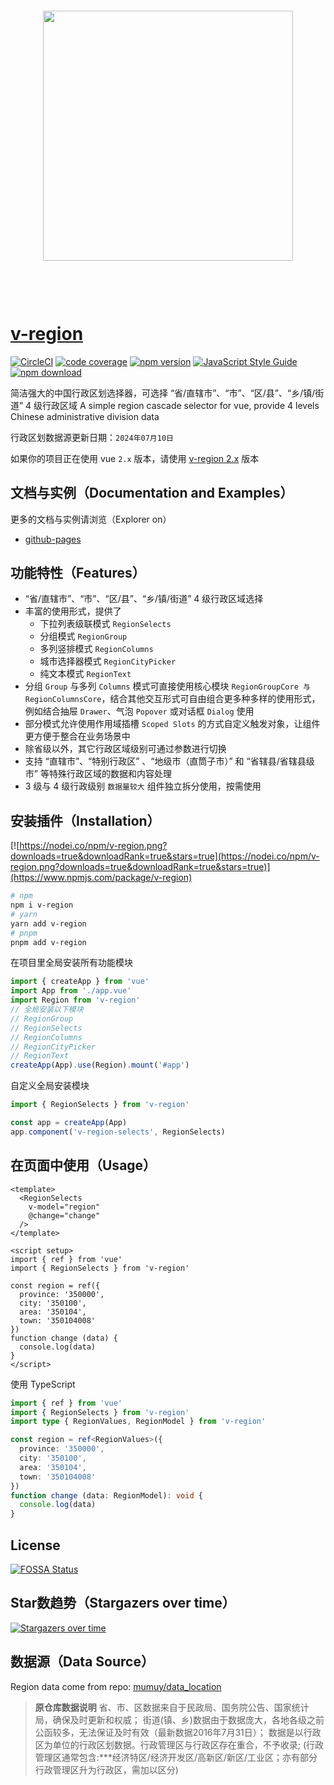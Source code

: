 <div align="center" style="margin-top: 100px;margin-bottom: 100px;">
  <img src="./examples/assets/v-region.png" width="400" />
</div>

# [v-region](https://terryz.github.io/vue/#/region)

[![CircleCI](https://dl.circleci.com/status-badge/img/gh/TerryZ/v-region/tree/master.svg?style=svg)](https://dl.circleci.com/status-badge/redirect/gh/TerryZ/v-region/tree/master)
[![code coverage](https://codecov.io/gh/TerryZ/v-region/branch/master/graph/badge.svg?token=FmdV7kVgIp)](https://codecov.io/gh/TerryZ/v-region)
[![npm version](https://img.shields.io/npm/v/v-region.svg)](https://www.npmjs.com/package/v-region)
[![JavaScript Style Guide](https://img.shields.io/badge/code_style-standard-brightgreen.svg)](https://standardjs.com)
[![npm download](https://img.shields.io/npm/dy/v-region.svg)](https://www.npmjs.com/package/v-region)

简洁强大的中国行政区划选择器，可选择 “省/直辖市”、“市”、“区/县”、“乡/镇/街道” 4 级行政区域
A simple region cascade selector for vue, provide 4 levels Chinese administrative division data

行政区划数据源更新日期：`2024年07月10日`

如果你的项目正在使用 vue `2.x` 版本，请使用 [v-region 2.x](https://github.com/TerryZ/v-region/tree/dev-vue2) 版本

## 文档与实例（Documentation and Examples）

更多的文档与实例请浏览（Explorer on）

- [github-pages](https://terryz.github.io/docs-vue3/cn/region/)

## 功能特性（Features）

- “省/直辖市”、“市”、“区/县”、“乡/镇/街道” 4 级行政区域选择
- 丰富的使用形式，提供了
  - 下拉列表级联模式 `RegionSelects`
  - 分组模式 `RegionGroup`
  - 多列竖排模式 `RegionColumns`
  - 城市选择器模式 `RegionCityPicker`
  - 纯文本模式 `RegionText`
- 分组 `Group` 与多列 `Columns` 模式可直接使用核心模块 `RegionGroupCore 与 RegionColumnsCore`，结合其他交互形式可自由组合更多种多样的使用形式，例如结合抽屉 `Drawer`、气泡 `Popover` 或对话框 `Dialog` 使用
- 部分模式允许使用作用域插槽 `Scoped Slots` 的方式自定义触发对象，让组件更方便于整合在业务场景中
- 除省级以外，其它行政区域级别可通过参数进行切换
- 支持 “直辖市”、“特别行政区” 、“地级市（直筒子市）” 和 “省辖县/省辖县级市” 等特殊行政区域的数据和内容处理
- 3 级与 4 级行政级别 `数据量较大` 组件独立拆分使用，按需使用

## 安装插件（Installation）

[![https://nodei.co/npm/v-region.png?downloads=true&downloadRank=true&stars=true](https://nodei.co/npm/v-region.png?downloads=true&downloadRank=true&stars=true)](https://www.npmjs.com/package/v-region)

```sh
# npm
npm i v-region
# yarn
yarn add v-region
# pnpm
pnpm add v-region
```

在项目里全局安装所有功能模块

```js
import { createApp } from 'vue'
import App from './app.vue'
import Region from 'v-region'
// 全局安装以下模块
// RegionGroup
// RegionSelects
// RegionColumns
// RegionCityPicker
// RegionText
createApp(App).use(Region).mount('#app')
```

自定义全局安装模块

```js
import { RegionSelects } from 'v-region'

const app = createApp(App)
app.component('v-region-selects', RegionSelects)
```

## 在页面中使用（Usage）

```vue
<template>
  <RegionSelects
    v-model="region"
    @change="change"
  />
</template>

<script setup>
import { ref } from 'vue'
import { RegionSelects } from 'v-region'

const region = ref({
  province: '350000',
  city: '350100',
  area: '350104',
  town: '350104008'
})
function change (data) {
  console.log(data)
}
</script>
```

使用 TypeScript

```ts
import { ref } from 'vue'
import { RegionSelects } from 'v-region'
import type { RegionValues, RegionModel } from 'v-region'

const region = ref<RegionValues>({
  province: '350000',
  city: '350100',
  area: '350104',
  town: '350104008'
})
function change (data: RegionModel): void {
  console.log(data)
}
```

## License

[![FOSSA Status](https://app.fossa.io/api/projects/git%2Bgithub.com%2FTerryZ%2Fv-region.svg?type=large)](https://app.fossa.io/projects/git%2Bgithub.com%2FTerryZ%2Fv-region?ref=badge_large)

## Star数趋势（Stargazers over time）

[![Stargazers over time](https://starchart.cc/TerryZ/v-region.svg)](https://starchart.cc/TerryZ/v-region)

## 数据源（Data Source）

Region data come from repo: [mumuy/data_location](https://github.com/mumuy/data_location)

> **原仓库数据说明**
> 省、市、区数据来自于民政局、国务院公告、国家统计局，确保及时更新和权威；
> 街道(镇、乡)数据由于数据庞大，各地各级之前公函较多，无法保证及时有效（最新数据2016年7月31日）；
> 数据是以行政区为单位的行政区划数据。行政管理区与行政区存在重合，不予收录;
> (行政管理区通常包含:***经济特区/经济开发区/高新区/新区/工业区；亦有部分行政管理区升为行政区，需加以区分)
